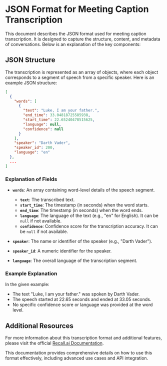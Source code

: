 
# JSON Format for Meeting Caption Transcription

This document describes the JSON format used for meeting caption transcription. It is designed to capture the structure, content, and metadata of conversations. Below is an explanation of the key components:

## JSON Structure

The transcription is represented as an array of objects, where each object corresponds to a segment of speech from a specific speaker. Here is an example JSON structure:

```json
[
  {
    "words": [
      {
        "text": "Luke, I am your father.",
        "end_time": 33.04818725585938,
        "start_time": 22.65240478515625,
        "language": null,
        "confidence": null
      }
    ],
    "speaker": "Darth Vader",
    "speaker_id": 200,
    "language": "en"
  },
  ...
]
```

### Explanation of Fields

- **`words`**: An array containing word-level details of the speech segment.
  - **`text`**: The transcribed text.
  - **`start_time`**: The timestamp (in seconds) when the word starts.
  - **`end_time`**: The timestamp (in seconds) when the word ends.
  - **`language`**: The language of the text (e.g., "en" for English). It can be `null` if not available.
  - **`confidence`**: Confidence score for the transcription accuracy. It can be `null` if not available.

- **`speaker`**: The name or identifier of the speaker (e.g., "Darth Vader").
- **`speaker_id`**: A numeric identifier for the speaker.
- **`language`**: The overall language of the transcription segment.

### Example Explanation

In the given example:
- The text "Luke, I am your father." was spoken by Darth Vader.
- The speech started at 22.65 seconds and ended at 33.05 seconds.
- No specific confidence score or language was provided at the word level.

## Additional Resources

For more information about this transcription format and additional features, please visit the official [Recall.ai Documentation](https://docs.recall.ai/docs/meeting-caption-transcription).

This documentation provides comprehensive details on how to use this format effectively, including advanced use cases and API integration.
